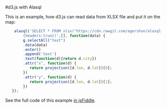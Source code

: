 #d3.js with Alasql

This is an example, how d3.js can read data from XLSX file and put it on the map:

```js
    alasql('SELECT * FROM xlsx("https://cdn.rawgit.com/agershun/alasql-org/gh-pages/demo/014map/cities.xlsx",\
        {headers:true})',[], function(data) {
        g.selectAll("text")
        .data(data)
        .enter()
        .append('text')
        .text(function(d){return d.city})
        .attr("x", function(d) {
           return projection([d.lon, d.lat])[0];
        })
        .attr("y", function(d) {
           return projection([d.lon, d.lat])[1];
        })
   });

```
See the full code of this example [in jsFiddle](http://jsfiddle.net/agershun/LcqjLun6/2/).